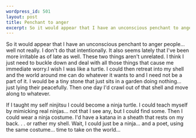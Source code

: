 ```yaml
--- 
wordpress_id: 501
layout: post
title: Penchant to anger
excerpt: So it would appear that I have an unconscious penchant to anger people... well not really.  I don't do that intentionally.  It also seems lately that I've been more irritable as of late as well.  These two things aren't unrelated.  I think I just need to buckle down and deal with all those things that cause me immediate worry.
---
```

So it would appear that I have an unconscious penchant to anger people... well not really.  I don't do that intentionally.  It also seems lately that I've been more irritable as of late as well.  These two things aren't unrelated.  I think I just need to buckle down and deal with all those things that cause me immediate worry.<!--more-->I wish I was like a turtle.  I could then retreat into my shell and the world around me can do whatever it wants to and I need not be a part of it.  I would be a tiny stone that just sits in a garden doing nothing... just lying their peacefully.  Then one day I'd crawl out of that shell and move along to whatever.

If I taught my self ninjitsu I could become a ninja turtle.  I could teach myself by mimicking real ninjas... not that I see any, but I could find some.  Then I could wear a ninja costume.  I'd have a katana in a sheath that rests on my back. . . or rather my shell.  Wait, I could just be a ninja... and a poet, using the same costume... time to take on the world...
